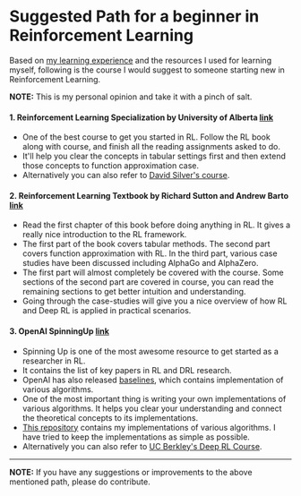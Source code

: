 
# Suggested Path for a beginner in Reinforcement Learning

Based on [my learning experience](./my_path_in_RL.md) and the resources I used for learning myself, following is the course I would suggest to someone starting new in Reinforcement Learning.

**NOTE:** This is my personal opinion and take it with a pinch of salt.

#### 1. Reinforcement Learning Specialization by University of Alberta [link](https://www.coursera.org/specializations/reinforcement-learning)

- One of the best course to get you started in RL. Follow the RL book along with course, and finish all the reading assignments asked to do.
- It'll help you clear the concepts in tabular settings first and then extend those concepts to function approximation case.
- Alternatively you can also refer to [David Silver's course](https://www.youtube.com/playlist?list=PLqYmG7hTraZDM-OYHWgPebj2MfCFzFObQ).

#### 2. Reinforcement Learning Textbook by Richard Sutton and Andrew Barto [link](http://incompleteideas.net/book/RLbook2018.pdf)

- Read the first chapter of this book before doing anything in RL. It gives a really nice introduction to the RL framework.
- The first part of the book covers tabular methods. The second part covers function approximation with RL. In the third part, various case studies have been discussed including AlphaGo and AlphaZero.
- The first part will almost completely be covered with the course. Some sections of the second part are covered in course, you can read the remaining sections to get better intuition and understanding.
- Going through the case-studies will give you a nice overview of how RL and Deep RL is applied in practical scenarios.

#### 3. OpenAI SpinningUp [link](https://spinningup.openai.com/en/latest/index.html)

- Spinning Up is one of the most awesome resource to get started as a researcher in RL.
- It contains the list of key papers in RL and DRL research.
- OpenAI has also released [baselines](https://github.com/openai/baselines), which contains implementation of various algorithms.
- One of the most important thing is writing your own implementations of various algorithms. It helps you clear your understanding and connect the theoretical concepts to its implementations.
- [This repository](https://github.com/kinalmehta/Reinforcement-Learning-Notebooks) contains my implementations of various algorithms. I have tried to keep the implementations as simple as possible.
- Alternatively you can also refer to [UC Berkley's Deep RL Course](http://rail.eecs.berkeley.edu/deeprlcourse/).

---

**NOTE:** If you have any suggestions or improvements to the above mentioned path, please do contribute.
